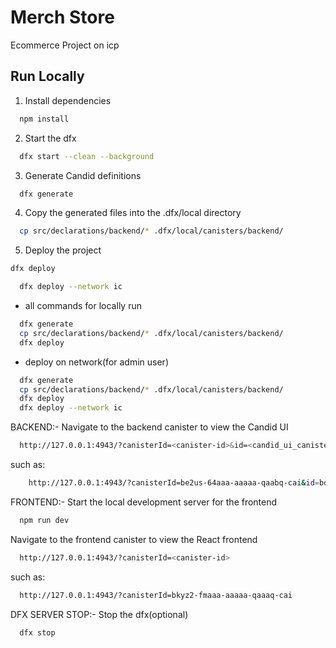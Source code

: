 # Merch Store 

Ecommerce Project on icp

## Run Locally

1. Install dependencies

```bash
  npm install
```

2. Start the dfx

```bash
  dfx start --clean --background
```

3. Generate Candid definitions

```bash
  dfx generate
```

4. Copy the generated files into the .dfx/local directory

```bash
  cp src/declarations/backend/* .dfx/local/canisters/backend/
```

5. Deploy the project

```bash
dfx deploy
```

```bash
  dfx deploy --network ic
```

- all commands for locally run

```bash
  dfx generate
  cp src/declarations/backend/* .dfx/local/canisters/backend/
  dfx deploy
```

- deploy on network(for admin user)

```bash
  dfx generate
  cp src/declarations/backend/* .dfx/local/canisters/backend/
  dfx deploy
  dfx deploy --network ic
```


BACKEND:-
Navigate to the backend canister to view the Candid UI

```bash
  http://127.0.0.1:4943/?canisterId=<canister-id>&id=<candid_ui_canister-id>
```

such as:

```bash
    http://127.0.0.1:4943/?canisterId=be2us-64aaa-aaaaa-qaabq-cai&id=bd3sg-teaaa-aaaaa-qaaba-cai
```

FRONTEND:-
Start the local development server for the frontend

```bash
  npm run dev
```

Navigate to the frontend canister to view the React frontend

```bash
  http://127.0.0.1:4943/?canisterId=<canister-id>
```

such as:

```bash
  http://127.0.0.1:4943/?canisterId=bkyz2-fmaaa-aaaaa-qaaaq-cai
```

DFX SERVER STOP:-
Stop the dfx(optional)

```bash
  dfx stop
```
